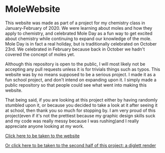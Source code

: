 # MoleWebsite
This website was made as part of a project for my chemistry class in January-February of 2020. We were learning about moles and how they apply to chemistry, and celebrated Mole Day as a fun way to get excited about chemistry while continuing to expand our knowledge of the mole. Mole Day is in fact a real holiday, but is traditionally celebrated on October 23rd. We celebrated in February because back in October we hadn't covered the concept of moles yet.

Although this repository is open to the public, I will most likely not be accepting any pull requests unless it is for trivials things such as typos. This website was by no means supposed to be a serious project. I made it as a fun school project, and don't intend on expanding upon it. I simply made a public repository so that people could see what went into making this website.

That being said, if you are looking at this project either by having randomly stumbled upon it, or because you decided to take a look at it after seeing it at school, then thank you so much for stopping by. I am very proud of this project(even if it's not the prettiest because my graphic design skills suck and my code was really messy because I was rushing)and I really appreciate anyone looking at my work.

[Click here to be taken to the website](https://bridgetnichols.github.io/MoleWebsite)

[Or click here to be taken to the second half of this project: a diglett render](https://sketchfab.com/3d-models/mole-day-diglett-5732ebb8cb114c28ac448aae19a2d060)
